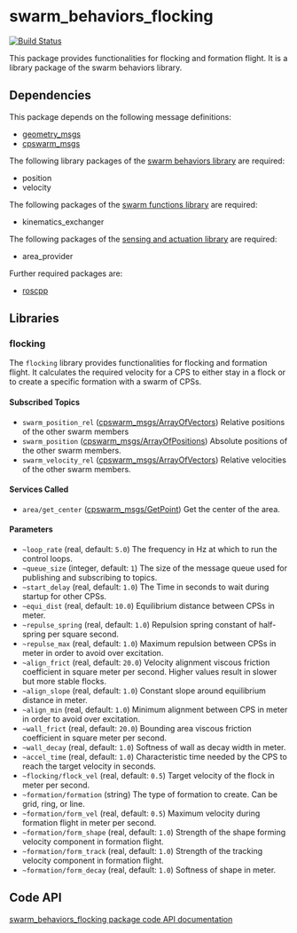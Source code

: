 # swarm_behaviors_flocking
[![Build Status](http://build.ros.org/buildStatus/icon?job=Ksrc_uX__swarm_behaviors_flocking__ubuntu_xenial__source)](http://build.ros.org/view/Ksrc_uX/job/Ksrc_uX__swarm_behaviors_flocking__ubuntu_xenial__source/)

This package provides functionalities for flocking and formation flight. It is a library package of the swarm behaviors library.

## Dependencies
This package depends on the following message definitions:
* [geometry_msgs](https://wiki.ros.org/geometry_msgs)
* [cpswarm_msgs](https://cpswarm.github.io/cpswarm_msgs/html/index-msg.html)

The following library packages of the [swarm behaviors library](https://github.com/cpswarm/swarm_behaviors) are required:
* position
* velocity

The following packages of the [swarm functions library](https://github.com/cpswarm/swarm_functions/) are required:
* kinematics_exchanger

The following packages of the [sensing and actuation library](https://github.com/cpswarm/sensing_actuation) are required:
* area_provider

Further required packages are:
* [roscpp](https://wiki.ros.org/roscpp/)

## Libraries

### flocking
The `flocking` library provides functionalities for flocking and formation flight. It calculates the required velocity for a CPS to either stay in a flock or to create a specific formation with a swarm of CPSs.

#### Subscribed Topics
* `swarm_position_rel` ([cpswarm_msgs/ArrayOfVectors](https://cpswarm.github.io/cpswarm_msgs/html/msg/ArrayOfVectors.html))
  Relative positions of the other swarm members
* `swarm_position` ([cpswarm_msgs/ArrayOfPositions](https://cpswarm.github.io/cpswarm_msgs/html/msg/ArrayOfPositions.html))
  Absolute positions of the other swarm members.
* `swarm_velocity_rel` ([cpswarm_msgs/ArrayOfVectors](https://cpswarm.github.io/cpswarm_msgs/html/msg/ArrayOfVectors.html))
  Relative velocities of the other swarm members.

#### Services Called
* `area/get_center` ([cpswarm_msgs/GetPoint](https://cpswarm.github.io/cpswarm_msgs/html/srv/GetPoint.html))
  Get the center of the area.

#### Parameters
* `~loop_rate` (real, default: `5.0`)
  The frequency in Hz at which to run the control loops.
* `~queue_size` (integer, default: `1`)
  The size of the message queue used for publishing and subscribing to topics.
* `~start_delay` (real, default: `1.0`)
  The Time in seconds to wait during startup for other CPSs.
* `~equi_dist` (real, default: `10.0`)
  Equilibrium distance between CPSs in meter.
* `~repulse_spring` (real, default: `1.0`)
  Repulsion spring constant of half-spring per square second.
* `~repulse_max` (real, default: `1.0`)
  Maximum repulsion between CPSs in meter in order to avoid over excitation.
* `~align_frict` (real, default: `20.0`)
  Velocity alignment viscous friction coefficient in square meter per second. Higher values result in slower but more stable flocks.
* `~align_slope` (real, default: `1.0`)
  Constant slope around equilibrium distance in meter.
* `~align_min` (real, default: `1.0`)
  Minimum alignment between CPS in meter in order to avoid over excitation.
* `~wall_frict` (real, default: `20.0`)
  Bounding area viscous friction coefficient in square meter per second.
* `~wall_decay` (real, default: `1.0`)
  Softness of wall as decay width in meter.
* `~accel_time` (real, default: `1.0`)
  Characteristic time needed by the CPS to reach the target velocity in seconds.
* `~flocking/flock_vel` (real, default: `0.5`)
  Target velocity of the flock in meter per second.
* `~formation/formation` (string)
  The type of formation to create. Can be grid, ring, or line.
* `~formation/form_vel` (real, default: `0.5`)
  Maximum velocity during formation flight in meter per second.
* `~formation/form_shape` (real, default: `1.0`)
  Strength of the shape forming velocity component in formation flight.
* `~formation/form_track` (real, default: `1.0`)
  Strength of the tracking velocity component in formation flight.
* `~formation/form_decay` (real, default: `1.0`)
  Softness of shape in meter.

## Code API
[swarm_behaviors_flocking package code API documentation](https://cpswarm.github.io/swarm_behaviors/lib/swarm_behaviors_flocking/docs/html/files.html)
